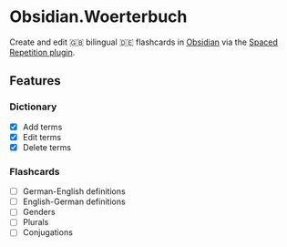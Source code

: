 # Obsidian.Woerterbuch
Create and edit 🇬🇧 bilingual 🇩🇪 flashcards in [Obsidian](Obsidian.md) via the [Spaced Repetition plugin](https://github.com/st3v3nmw/obsidian-spaced-repetition).

## Features
### Dictionary
- [X] Add terms
- [X] Edit terms
- [X] Delete terms

### Flashcards
- [ ] German-English definitions
- [ ] English-German definitions
- [ ] Genders
- [ ] Plurals
- [ ] Conjugations
